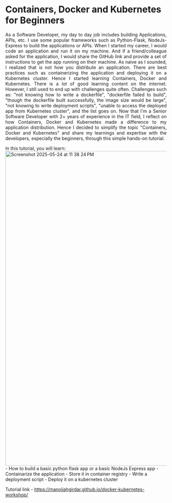 # Containers, Docker and Kubernetes for Beginners
<p style='text-align: justify;'>
As a Software Developer, my day to day job includes building Applications, APIs, etc. I use some popular frameworks such as Python-Flask, NodeJs-Express to build the applications or APIs. When I started my career, I would code an application and run it on my machine. And if a friend/colleague asked for the application, I would share the GitHub link and provide a set of instructions to get the app running on their machine. As naive as I sounded, I realized that is not how you distribute an application. There are best practices such as containerizing the application and deploying it on a Kubernetes cluster. Hence I started learning Containers, Docker and Kubernetes. There is a lot of good learning content on the internet. However, I still used to end up with challenges quite often. Challenges such as: "not knowing how to write a dockerfile", "dockerfile failed to build", "though the dockerfile built successfully, the image size would be large", "not knowing to write deployment scripts", "unable to access the deployed app from Kubernetes cluster", and the list goes on. Now that I'm a Senior Software Developer with 2+ years of experience in the IT field, I reflect on how Containers, Docker and Kubernetes made a difference to my application distribution. Hence I decided to simplify the topic "Containers, Docker and Kubernetes" and share my learnings and expertise with the developers, especially the beginners, through this simple hands-on tutorial.
</p>
In this tutorial, you will learn:
<img width="980" alt="Screenshot 2025-05-24 at 11 38 24 PM" src="https://github.com/user-attachments/assets/d73c4332-0888-48bc-8a17-0441a56095c9" />
- How to build a basic python flask app or a basic NodeJs Express app 
- Containarize the application
- Store it in container registry
- Write a deployment script
- Deploy it on a kubernetes cluster

Tutorial link - <https://manojjahgirdar.github.io/docker-kubernetes-workshop/>

